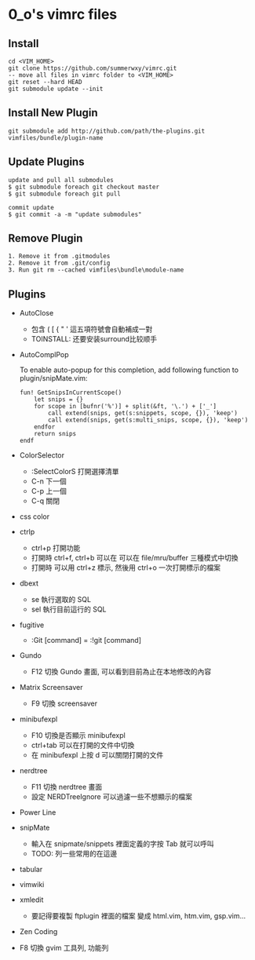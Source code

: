 ﻿0_o's vimrc files
==================

Install
-------
```
cd <VIM_HOME>
git clone https://github.com/summerwxy/vimrc.git
-- move all files in vimrc folder to <VIM_HOME>
git reset --hard HEAD
git submodule update --init
```

Install New Plugin
------------------
```
git submodule add http://github.com/path/the-plugins.git vimfiles/bundle/plugin-name
```

Update Plugins
--------------
```
update and pull all submodules
$ git submodule foreach git checkout master
$ git submodule foreach git pull

commit update
$ git commit -a -m "update submodules"
```

Remove Plugin
-------------
```
1. Remove it from .gitmodules
2. Remove it from .git/config
3. Run git rm --cached vimfiles\bundle\module-name
```


Plugins
-------
* AutoClose
    - 包含 ( [ { " ' 這五項符號會自動補成一對
    - TOINSTALL: 还要安装surround比较顺手
* AutoComplPop

    To enable auto-popup for this completion, add following function to
    plugin/snipMate.vim:
    ```
    fun! GetSnipsInCurrentScope()
        let snips = {}
        for scope in [bufnr('%')] + split(&ft, '\.') + ['_']
            call extend(snips, get(s:snippets, scope, {}), 'keep')
            call extend(snips, get(s:multi_snips, scope, {}), 'keep')
        endfor
        return snips
    endf
    ```

* ColorSelector
    - :SelectColorS 打開選擇清單 
    - C-n 下一個
    - C-p 上一個
    - C-q 關閉
* css color
* ctrlp
    - ctrl+p 打開功能
    - 打開時 ctrl+f, ctrl+b 可以在 可以在 file/mru/buffer 三種模式中切換 
    - 打開時 可以用 ctrl+z 標示, 然後用 ctrl+o 一次打開標示的檔案
* dbext
    - <leader>se 執行選取的 SQL
    - <leader>sel 執行目前這行的 SQL
* fugitive
    - :Git [command] = :!git [command]
* Gundo
    - F12 切換 Gundo 畫面, 可以看到目前為止在本地修改的內容
* Matrix Screensaver
    - F9 切換 screensaver
* minibufexpl
    - F10 切換是否顯示 minibufexpl
    - ctrl+tab 可以在打開的文件中切換
    - 在 minibufexpl 上按 d 可以關閉打開的文件
* nerdtree
    - F11 切換 nerdtree 畫面 
    - 設定 NERDTreeIgnore 可以過濾一些不想顯示的檔案
* Power Line
* snipMate
    - 輸入在 snipmate/snippets 裡面定義的字按 Tab 就可以呼叫
    - TODO: 列一些常用的在這邊

* tabular
* vimwiki
* xmledit 
  - 要記得要複製 ftplugin 裡面的檔案 變成 html.vim, htm.vim, gsp.vim...
* Zen Coding
 
* F8 切換 gvim 工具列, 功能列





